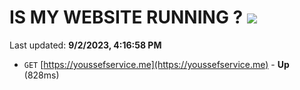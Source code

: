 # IS MY WEBSITE RUNNING ? [![](https://img.shields.io/static/v1?label=Sponsor&message=%E2%9D%A4&logo=GitHub&color=%23fe8e86)](https://github.com/sponsors/<username>)

Last updated: **9/2/2023, 4:16:58 PM**

- `GET` [https://youssefservice.me](https://youssefservice.me) - **Up** (828ms)
